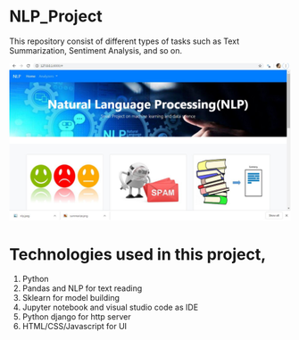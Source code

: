 # NLP_Project  

This repository consist of different types of tasks such as Text Summarization, Sentiment Analysis, and so on.  


![Image](https://github.com/shubhamjain31/NLP_Project/blob/master/Screenshots/image.jpg)  


# Technologies used in this project,

1. Python
1. Pandas and NLP for text reading
1. Sklearn for model building
1. Jupyter notebook and visual studio code as IDE
1. Python django for http server
1. HTML/CSS/Javascript for UI
